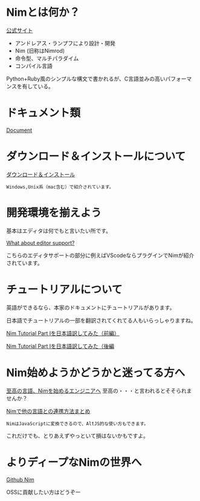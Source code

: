 # Nimとは何か？

[公式サイト](https://nim-lang.org/)

- アンドレアス・ランプフにより設計・開発
- Nim (旧称はNimrod)
- 命令型、マルチパラダイム
- コンパイル言語

Python+Ruby風のシンプルな構文で書かれるが、C言語並みの高いパフォーマンスを有している。

# ドキュメント類

[Document](https://nim-lang.org/documentation.html)


# ダウンロード＆インストールについて

[ダウンロード＆インストール](https://nim-lang.org/install.html)

    Windows,Unix系（mac含む）で紹介されています。


# 開発環境を揃えよう

基本はエディタは何でもと言いたい所です。

[What about editor support?](https://nim-lang.org/faq.html)

こちらのエディタサポートの部分に例えばVScodeならプラグインでNimが紹介されています。


# チュートリアルについて

英語ができるなら、本家のドキュメントにチュートリアルがあります。

日本語でチュートリアルの一部を翻訳されてくれてる人もいらっしゃりますね。

[Nim Tutorial Part Iを日本語訳してみた（前編）](https://qiita.com/KTakahiro1729/items/f4776f3a072c01f9086b)

[Nim Tutorial Part Iを日本語訳してみた（後編](https://qiita.com/KTakahiro1729/items/3f18811267bf4f8075d5)


# Nim始めようかどうかと迷ってる方へ

[至高の言語、Nimを始めるエンジニアへ](https://qiita.com/rigani/items/6e87c7cee6903ed65ed2)
至高の・・・と言われるとそそられませんか？


[Nimで他の言語との連携方法まとめ](https://qiita.com/snowlt23/items/1696687cca61bfedb1cc)

    NimはJavaScriptに変換できるので、AltJS的な使い方もできます。

これだけでも、とりあえずやっといて損はないかもですよ。


# よりディープなNimの世界へ

[Github Nim](https://github.com/nim-lang)

OSSに貢献したい方はどうぞー

